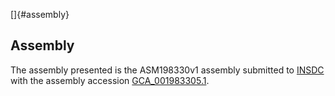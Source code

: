 []{#assembly}

Assembly
--------

The assembly presented is the ASM198330v1 assembly submitted to
[INSDC](http://www.insdc.org) with the assembly accession
[GCA\_001983305.1](http://www.ebi.ac.uk/ena/data/view/GCA_001983305.1).
